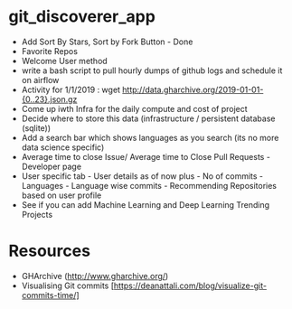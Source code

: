 # git_discoverer_app
- Add Sort By Stars, Sort by Fork Button - Done
- Favorite Repos
- Welcome User method
- write a bash script to pull hourly dumps of github logs and schedule it on airflow
- Activity for 1/1/2019 : wget http://data.gharchive.org/2019-01-01-{0..23}.json.gz
- Come up iwth Infra for the daily compute and cost of project
- Decide where to store this data (infrastructure / persistent database (sqlite))
- Add a search bar which shows languages as you search (its no more data science specific)
- Average time to close Issue/ Average time to Close Pull Requests - Developer page
- User specific tab - User details as of now plus - No of commits - Languages - Language wise commits - Recommending Repositories based on user profile
 - See if you can add Machine Learning and Deep Learning Trending Projects 
 

# Resources
- GHArchive (http://www.gharchive.org/)
- Visualising Git commits [https://deanattali.com/blog/visualize-git-commits-time/]
